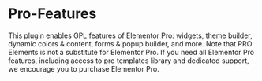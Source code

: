 # Pro-Features
This plugin enables GPL features of Elementor Pro: widgets, theme builder, dynamic colors &amp; content, forms &amp; popup builder, and more. Note that PRO Elements is not a substitute for Elementor Pro. If you need all Elementor Pro features, including access to pro templates library and dedicated support, we encourage you to purchase Elementor Pro.
